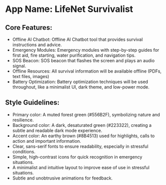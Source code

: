 # **App Name**: LifeNet Survivalist

## Core Features:

- Offline AI Chatbot: Offline AI Chatbot tool that provides survival instructions and advice.
- Emergency Modules: Emergency modules with step-by-step guides for first aid, fire starting, water purification, and navigation tips.
- SOS Beacon: SOS beacon that flashes the screen and plays an audio signal.
- Offline Resources: All survival information will be available offline (PDFs, text files, images)
- Battery Optimization: Battery optimization techniques will be used throughout, like a minimalist UI, dark theme, and low-power mode.

## Style Guidelines:

- Primary color: A muted forest green (#556B2F), symbolizing nature and resilience.
- Background color: A dark, desaturated green (#223322), creating a subtle and readable dark mode experience.
- Accent color: An earthy brown (#8B4513) used for highlights, calls to action and important information.
- Clear, sans-serif fonts to ensure readability, especially in stressful conditions.
- Simple, high-contrast icons for quick recognition in emergency situations.
- A minimalist and intuitive layout to improve ease of use in stressful situations.
- Subtle and unobtrusive animations for feedback.